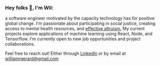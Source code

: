 ### Hey folks 👋, I'm Wil: 

a software engineer motivated by the capacity technology has for positive global change. I'm passionate about participating in social justice, creating access to mental health resources, and [effective altruism.](https://www.effectivealtruism.org/) My current projects explore applications of machine learning using React, Node, and Tensorflow. I'm currently open to new job opportunities and project collaborations.

Feel free to reach out! Either through [LinkedIn](https://www.linkedin.com/in/wilgerard/) or by email at <williamrgerard@gmail.com>
